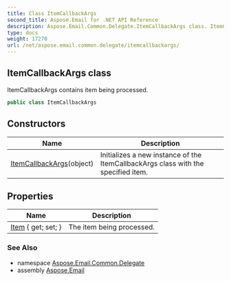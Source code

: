 ```yaml
---
title: Class ItemCallbackArgs
second_title: Aspose.Email for .NET API Reference
description: Aspose.Email.Common.Delegate.ItemCallbackArgs class. ItemCallbackArgs contains item being processed
type: docs
weight: 17270
url: /net/aspose.email.common.delegate/itemcallbackargs/
---
```

## ItemCallbackArgs class

ItemCallbackArgs contains item being processed.

```csharp
public class ItemCallbackArgs
```

## Constructors

| Name | Description |
| --- | --- |
| [ItemCallbackArgs](itemcallbackargs/)(object) | Initializes a new instance of the ItemCallbackArgs class with the specified item. |

## Properties

| Name | Description |
| --- | --- |
| [Item](../../aspose.email.common.delegate/itemcallbackargs/item/) { get; set; } | The item being processed. |

### See Also

* namespace [Aspose.Email.Common.Delegate](../../aspose.email.common.delegate/)
* assembly [Aspose.Email](../../)


